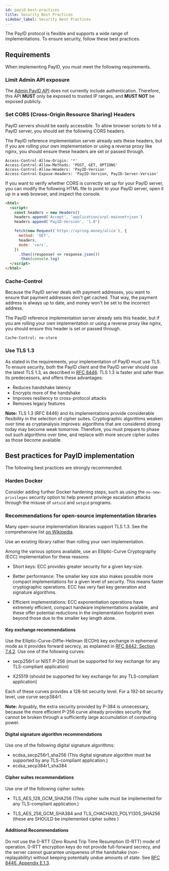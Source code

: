 ```yaml
---
id: payid-best-practices
title: Security Best Practices
sidebar_label: Security Best Practices
---
```


The PayID protocol is flexible and supports a wide range of implementations. To ensure security, follow these best practices.

## Requirements

When implementing PayID, you must meet the following requirements.

### Limit Admin API exposure

The [Admin PayID API](https://api.payid.org/?version=latest#7a19329b-80eb-451f-bbb8-d9656892a788) does not currently include authentication. Therefore, this API **MUST** only be exposed to trusted IP ranges, and **MUST NOT** be exposed publicly.

### Set CORS (Cross-Origin Resource Sharing) Headers

PayID servers should be easily accessible. To allow browser scripts to hit a PayID server, you should set the following CORS headers.

The PayID reference implementation server already sets these headers, but if you are rolling your own implementation or using a reverse proxy like nginx, you should ensure these headers are set or passed through.

```http
Access-Control-Allow-Origin: '*'
Access-Control-Allow-Methods: 'POST, GET, OPTIONS'
Access-Control-Allow-Headers: 'PayID-Version'
Access-Control-Expose-Headers: 'PayID-Version, PayID-Server-Version'
```

If you want to verify whether CORS is correctly set up for your PayID server, you can modify the following HTML file to point to your PayID server, open it up in a web browser, and inspect the console.

```html
<html>
  <script>
    const headers = new Headers()
    headers.append('Accept', 'application/xrpl-mainnet+json')
    headers.append('PayID-Version', '1.0')

    fetch(new Request('https://xpring.money/alice'), {
      method: 'GET',
      headers,
      mode: 'cors',
    })
      .then((response) => response.json())
      .then(console.log)
  </script>
</html>
```

### Cache-Control

Because the PayID server deals with payment addresses, you want to ensure that payment addresses don't get cached. That way, the payment address is always up to date, and money won't be set to the incorrect address.

The PayID reference implementation server already sets this header, but if you are rolling your own implementation or using a reverse proxy like nginx, you should ensure this header is set or passed through.

```http
Cache-Control: no-store
```

### Use TLS 1.3

As stated in the requirements, your implementation of PayID must use TLS. To ensure security, both the PayID client and the PayID server should use the latest TLS 1.3, as described in [RFC 8446](https://tools.ietf.org/html/rfc8446). TLS 1.3 is faster and safer than its predecessors, and offers these advantages:

- Reduces handshake latency
- Encrypts more of the handshake
- Improves resiliency to cross-protocol attacks
- Removes legacy features

**Note:** TLS 1.3 (RFC 8446) and its implementations provide considerable flexibility in the selection of cipher suites. Cryptographic algorithms weaken over time as cryptanalysis improves: algorithms that are considered strong today may become weak tomorrow. Therefore, you must prepare to phase out such algorithms over time, and replace with more secure cipher suites as those become available.

## Best practices for PayID implementation

The following best practices are strongly recommended.

### Harden Docker

Consider adding further Docker hardening steps, such as using the `no-new-privileges` security option to help prevent privilege escalation attacks through the misuse of `setuid` and `setgid` programs.

### Recommendations for open-source implementation libraries

Many open-source implementation libraries support TLS 1.3. See the comprehensive list [on Wikipedia](https://en.wikipedia.org/wiki/Comparison_of_TLS_implementations).

Use an existing library rather than rolling your own implementation.

Among the various options available, use an Elliptic-Curve Cryptography (ECC) implementation for these reasons:

- Short keys: ECC provides greater security for a given key-size.

- Better performance: The smaller key size also makes possible more compact implementations for a given level of security. This means faster cryptographic operations. ECC has very fast key generation and signature algorithms.

- Efficient implementations: ECC exponentiation operations have extremely efficient, compact hardware implementations available, and these offer potential reductions in the implementation footprint even beyond those due to the smaller key length alone.

#### Key exchange recommendations

Use the Elliptic-Curve-Diffie-Hellman (ECDH) key exchange in ephemeral mode as it provides forward secrecy, as explained in [RFC 8442, Section 7.4.2](https://tools.ietf.org/html/rfc8446#section-7.4.2). Use one of the following curves:

- secp256r1 or NIST P-256 (must be supported for key exchange for any TLS-compliant application)

- X25519 (should be supported for key exchange for any TLS-compliant application)

Each of these curves provides a 128-bit security level. For a 192-bit security level, use curve secp384r1.

**Note:** Arguably, the extra security provided by P-384 is unnecessary, because the more efficient P-256 curve already provides security that cannot be broken through a sufficiently large accumulation of computing power.

#### Digital signature algorithm recommendations

Use one of the following digital signature algorithms:

- ecdsa_secp256r1_sha256 (This digital signature algorithm must be supported by any TLS-compliant application.)
- ecdsa_secp384r1_sha384

#### Cipher suites recommendations

Use one of the following cipher suites:

- TLS_AES_128_GCM_SHA256 (This cipher suite must be implemented for any TLS-compliant application.)

- TLS_AES_256_GCM_SHA384 and TLS_CHACHA20_POLY1305_SHA256 (these are SHOULD be implemented cipher suites )

#### Additional Recommendations

Do not use the 0-RTT (Zero Round Trip Time Resumption (0-RTT) mode of operation. 0-RTT encryption keys do not provide
full-forward secrecy, and the server cannot guarantee uniqueness of the handshake (non-replayability) without keeping potentially undue amounts of state. See [RFC 8446, Appendix E.1.3](https://tools.ietf.org/html/rfc8446#appendix-E.1.3).
